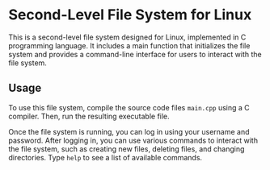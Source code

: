 # Second-Level File System for Linux

This is a second-level file system designed for Linux, implemented in C programming language. It includes a main function that initializes the file system and provides a command-line interface for users to interact with the file system.

## Usage

To use this file system, compile the source code files  `main.cpp` using a C compiler. Then, run the resulting executable file.

Once the file system is running, you can log in using your username and password. After logging in, you can use various commands to interact with the file system, such as creating new files, deleting files, and changing directories. Type `help` to see a list of available commands.

